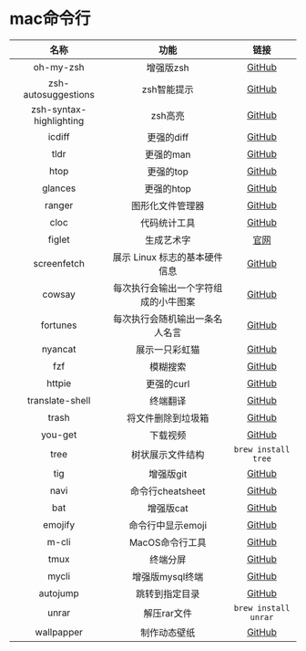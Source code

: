 # mac命令行

| 名称 | 功能 | 链接 |
| :-: | :-: | :-: |
| oh-my-zsh | 增强版zsh | [GitHub](https://github.com/robbyrussell/oh-my-zsh) |
| zsh-autosuggestions | zsh智能提示 | [GitHub](https://github.com/zsh-users/zsh-autosuggestions) |
| zsh-syntax-highlighting | zsh高亮 | [GitHub](https://github.com/zsh-users/zsh-syntax-highlighting) |
| icdiff | 更强的diff | [GitHub](https://github.com/jeffkaufman/icdiff) |
| tldr | 更强的man | [GitHub](https://github.com/tldr-pages/tldr) |
| htop | 更强的top | [GitHub](https://github.com/hishamhm/htop) |
| glances | 更强的htop | [GitHub](https://github.com/nicolargo/glances) |
| ranger | 图形化文件管理器 | [GitHub](https://github.com/ranger/ranger) |
| cloc | 代码统计工具 | [GitHub](https://github.com/AlDanial/cloc) |
| figlet | 生成艺术字 | [官网](http://www.figlet.org/) |
| screenfetch | 展示 Linux 标志的基本硬件信息 | [GitHub](https://github.com/KittyKatt/screenFetch) |
| cowsay | 每次执行会输出一个字符组成的小牛图案 | [GitHub](https://github.com/piuccio/cowsay) |
| fortunes | 每次执行会随机输出一条名人名言 | [GitHub](https://github.com/piuccio/cowsay) |
| nyancat | 展示一只彩虹猫 | [GitHub](https://github.com/klange/nyancat) |
| fzf | 模糊搜索 | [GitHub](https://github.com/junegunn/fzf) |
| httpie | 更强的curl | [GitHub](https://github.com/jakubroztocil/httpie/) |
| translate-shell | 终端翻译 | [GitHub](https://github.com/soimort/translate-shell) |
| trash | 将文件删除到垃圾箱 | [GitHub](https://github.com/sindresorhus/trash) |
| you-get | 下载视频 | [GitHub](https://github.com/soimort/you-get) |
| tree | 树状展示文件结构 | `brew install tree` |
| tig | 增强版git | [GitHub](https://github.com/jonas/tig) |
| navi | 命令行cheatsheet | [GitHub](https://github.com/denisidoro/navi) |
| bat | 增强版cat | [GitHub](https://github.com/sharkdp/bat) |
| emojify | 命令行中显示emoji | [GitHub](https://github.com/mrowa44/emojify) |
| m-cli | MacOS命令行工具 | [GitHub](https://github.com/rgcr/m-cli) |
| tmux | 终端分屏 | [GitHub](https://github.com/tmux/tmux) |
| mycli | 增强版mysql终端 | [GitHub](https://github.com/dbcli/mycli) |
| autojump | 跳转到指定目录 | [GitHub](https://github.com/wting/autojump) |
| unrar | 解压rar文件 | `brew install unrar` |
| wallpapper | 制作动态壁纸 | [GitHub](https://github.com/mczachurski/wallpapper) |
